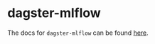 # dagster-mlflow

The docs for `dagster-mlflow` can be found
[here](https://docs.dagster.io/_apidocs/libraries/dagster_mlflow).
